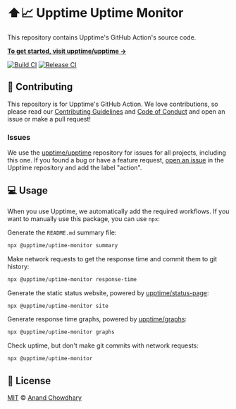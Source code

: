 # ⬆️📈 Upptime Uptime Monitor

This repository contains Upptime's GitHub Action's source code.

[**To get started, visit upptime/upptime →**](https://github.com/upptime/upptime)

[![Build CI](https://github.com/upptime/uptime-monitor/workflows/Build%20CI/badge.svg)](https://github.com/upptime/uptime-monitor/actions?query=workflow%3A%22Build+CI%22)
[![Release CI](https://github.com/upptime/uptime-monitor/workflows/Release%20CI/badge.svg)](https://github.com/upptime/uptime-monitor/actions?query=workflow%3A%22Release+CI%22)

## 🎁 Contributing

This repository is for Upptime's GitHub Action. We love contributions, so please read our [Contributing Guidelines](https://github.com/upptime/.github/blob/main/CONTRIBUTING.md) and [Code of Conduct](https://github.com/upptime/.github/blob/main/CODE_OF_CONDUCT.md) and open an issue or make a pull request!

### Issues

We use the [upptime/upptime](https://github.com/upptime/upptime) repository for issues for all projects, including this one. If you found a bug or have a feature request, [open an issue](https://github.com/upptime/upptime/issues) in the Upptime repository and add the label "action".

## 💻 Usage

When you use Upptime, we automatically add the required workflows. If you want to manually use this package, you can use `npx`:

Generate the `README.md` summary file:

```bash
npx @upptime/uptime-monitor summary
```

Make network requests to get the response time and commit them to git history:

```bash
npx @upptime/uptime-monitor response-time
```

Generate the static status website, powered by [upptime/status-page](https://github.com/upptime/status-page):

```bash
npx @upptime/uptime-monitor site
```

Generate response time graphs, powered by [upptime/graphs](https://github.com/upptime/graphs):

```bash
npx @upptime/uptime-monitor graphs
```

Check uptime, but don't make git commits with network requests:

```bash
npx @upptime/uptime-monitor
```

## 📄 License

[MIT](./LICENSE) © [Anand Chowdhary](https://anandchowdhary.com)
